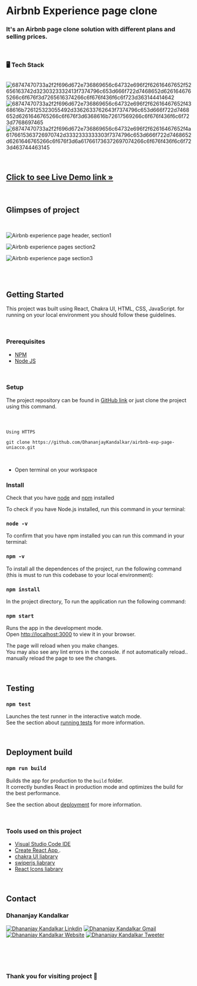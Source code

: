# Airbnb Experience page clone

### It's an Airbnb page clone solution with different plans and selling prices.

<br>

### 🖥️ Tech Stack
##
![68747470733a2f2f696d672e736869656c64732e696f2f62616467652f52656163742d3230323332413f7374796c653d666f722d7468652d6261646765266c6f676f3d7265616374266c6f676f436f6c6f723d363144414642](https://user-images.githubusercontent.com/97023360/195138488-e2123512-abbd-464c-be47-9cd72b6a98b8.svg) ![68747470733a2f2f696d672e736869656c64732e696f2f62616467652f4368616b726125323055492d3362633762643f7374796c653d666f722d7468652d6261646765266c6f676f3d6368616b72617569266c6f676f436f6c6f723d7768697465](https://user-images.githubusercontent.com/97023360/195138518-bd028714-6ef7-4f7b-ab83-38af00b06951.svg) ![68747470733a2f2f696d672e736869656c64732e696f2f62616467652f4a6176615363726970742d3332333333303f7374796c653d666f722d7468652d6261646765266c6f676f3d6a617661736372697074266c6f676f436f6c6f723d463744463145](https://user-images.githubusercontent.com/97023360/195138557-414bc086-9d19-4bb1-a785-5194bc2719df.svg)

<br>

## [Click to see Live Demo link »](https://uniacco-solution-dhananjay.vercel.app/)

<br>

## Glimpses of project

<br>

![Airbnb experience page header, section1](https://user-images.githubusercontent.com/97023360/201485041-528120bc-ebe6-495d-ab4e-4f1b8e5ac01b.png)

![Airbnb experience pages section2](https://user-images.githubusercontent.com/97023360/201485045-81d01fd5-866e-4fa4-b08f-fcf2bff03928.png)

![Airbnb experience page section3](https://user-images.githubusercontent.com/97023360/201485049-67240e70-a071-410f-9ec0-243d82aa4558.png)

<br>
<br>

## Getting Started

This project was built using React, Chakra UI, HTML, CSS, JavaScript. for running on your local environment you should follow these guidelines.

<br>

### Prerequisites
* [NPM](https://www.npmjs.com/package/npm)
* [Node JS](https://nodejs.org/en/)

<br>

### Setup

The project repository can be found in [GitHub link](https://github.com/DhananjayKandalkar/airbnb-exp-page-uniacco) or just clone the project using this command.

<br>

### 
``` 
Using HTTPS

git clone https://github.com/DhananjayKandalkar/airbnb-exp-page-uniacco.git
```


<br>

* Open terminal on your workspace

### Install

Check that you have [node](https://nodejs.org/en/) and [npm](https://www.npmjs.com/package/npm) installed 

To check if you have Node.js installed, run this command in your terminal:

### `node -v`

To confirm that you have npm installed you can run this command in your terminal:

### `npm -v`


To install all the dependences of the project, run the following command (this is must to run this codebase to your local environment):

### `npm install`

In the project directory, To run the application run the following command:

### `npm start`

Runs the app in the development mode.\
Open [http://localhost:3000](http://localhost:3000) to view it in your browser.

The page will reload when you make changes.\
You may also see any lint errors in the console. if not automatically reload.. manually reload the page to see the changes.

<br>

## Testing

### `npm test`

Launches the test runner in the interactive watch mode.\
See the section about [running tests](https://facebook.github.io/create-react-app/docs/running-tests) for more information.

<br>

## Deployment build

### `npm run build`

Builds the app for production to the `build` folder.\
It correctly bundles React in production mode and optimizes the build for the best performance.

See the section about [deployment](https://facebook.github.io/create-react-app/docs/deployment) for more information.

<br>

### Tools used on this project
* [Visual Studio Code IDE](https://code.visualstudio.com/download)
* [Create React App ](https://github.com/facebook/create-react-app).
* [chakra UI liabrary](https://chakra-ui.com/getting-started)
* [swiperjs liabrary](https://swiperjs.com/react)
* [React Icons liabrary](https://react-icons.github.io/react-icons/)

<br>

## Contact

### Dhananjay Kandalkar

[![Dhananjay Kandalkar Linkdin](https://user-images.githubusercontent.com/97023360/195171281-bb2b01a3-59b8-463c-b6b3-3b1bfdb27f99.svg)](https://www.linkedin.com/in/dhananjay-kandalkar-4b819322a/) [![Dhananjay Kandalkar Gmail](https://user-images.githubusercontent.com/97023360/195172085-9ef01ed3-a2d5-409d-b927-7579d50247ec.svg)](https://mail.google.com/mail/?view=cm&fs=1&tf=1&to=dhananjay.kandalkar@gmail.com) [![Dhananjay Kandalkar Website](https://user-images.githubusercontent.com/97023360/195172158-d446634c-8ea1-4b2e-b14f-e9c285d02e25.svg)]() [![Dhananjay Kandalkar Tweeter](https://user-images.githubusercontent.com/97023360/195172183-91f631f7-8744-4a9f-84c3-c65e02e3a468.svg)](https://twitter.com/DhananjayK111)

<br>
<br>
<br>

##
### Thank you for visiting project :pray:
